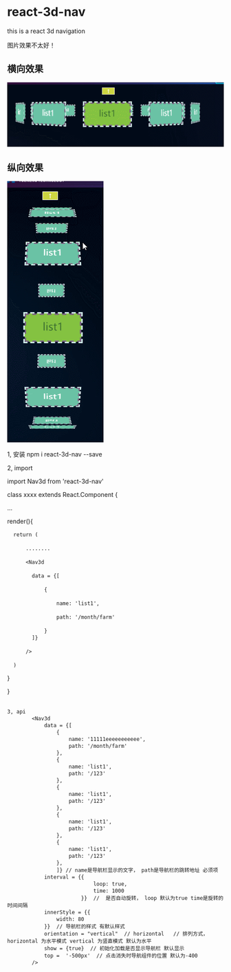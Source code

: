 # react-3d-nav
this is a react  3d navigation


图片效果不太好！

## 横向效果

![Image text](https://github.com/1140571314/react-3d-nav/blob/image/example_image/horizontal2.gif)


## 纵向效果

![Image text](https://github.com/1140571314/react-3d-nav/blob/image/example_image/vertical.gif)


1, 安装 
npm i react-3d-nav --save

2, import 


import Nav3d from 'react-3d-nav'


class xxxx extends React.Component {


  ...

  
  render(){
      
      return (
          
          ........
          
          <Nav3d 
          
            data = {[
                
                {
                    
                    name: 'list1',
                    
                    path: '/month/farm'
                    
                }
            ]}
            
          />
          
      )
      
  }
  
}

```

3, api
        <Nav3d 
            data = {[
                {
                    name: '11111eeeeeeeeeee',
                    path: '/month/farm'
                },
                {
                    name: 'list1',
                    path: '/123'
                },
                {
                    name: 'list1',
                    path: '/123'
                },
                {
                    name: 'list1',
                    path: '/123'
                },
                {
                    name: 'list1',
                    path: '/123'
                },
                ]} // name是导航栏显示的文字， path是导航栏的跳转地址 必须项
            interval = {{ 
                            loop: true,  
                            time: 1000
                        }}  //  是否自动旋转， loop 默认为true time是旋转的时间间隔
            innerStyle = {{
                width: 80
            }}  // 导航栏的样式 有默认样式
            orientation = "vertical"  // horizontal   // 排列方式， horizontal 为水平模式 vertical 为竖直模式 默认为水平
            show = {true}  // 初始化加载是否显示导航栏 默认显示
            top =  '-500px'  // 点击消失时导航组件的位置 默认为-400
        />

